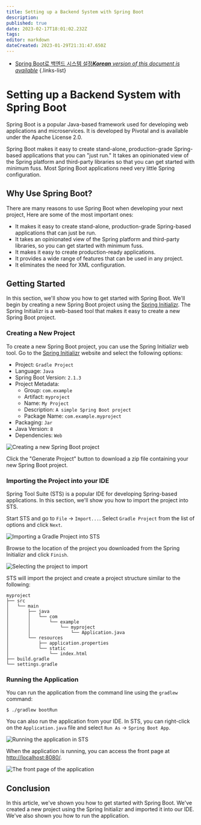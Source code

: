 ```yaml
---
title: Setting up a Backend System with Spring Boot
description: 
published: true
date: 2023-02-17T18:01:02.232Z
tags: 
editor: markdown
dateCreated: 2023-01-29T21:31:47.650Z
---
```


- [Spring Boot로 백엔드 시스템 설정***Korean** version of this document is available*](/ko/Knowledge-base/Backend/setting-up-a-backend-system-with-spring-boot)
{.links-list}


# Setting up a Backend System with Spring Boot

Spring Boot is a popular Java-based framework used for developing web applications and microservices. It is developed by Pivotal and is available under the Apache License 2.0.

Spring Boot makes it easy to create stand-alone, production-grade Spring-based applications that you can "just run." It takes an opinionated view of the Spring platform and third-party libraries so that you can get started with minimum fuss. Most Spring Boot applications need very little Spring configuration.

## Why Use Spring Boot?

There are many reasons to use Spring Boot when developing your next project, Here are some of the most important ones:

* It makes it easy to create stand-alone, production-grade Spring-based applications that can just be run.
* It takes an opinionated view of the Spring platform and third-party libraries, so you can get started with minimum fuss.
* It makes it easy to create production-ready applications.
* It provides a wide range of features that can be used in any project.
* It eliminates the need for XML configuration.

## Getting Started

In this section, we'll show you how to get started with Spring Boot. We'll begin by creating a new Spring Boot project using the [Spring Initializr](https://start.spring.io/). The Spring Initializr is a web-based tool that makes it easy to create a new Spring Boot project.

### Creating a New Project

To create a new Spring Boot project, you can use the Spring Initializr web tool. Go to the [Spring Initializr](https://start.spring.io/) website and select the following options:

* Project: `Gradle Project`
* Language: `Java`
* Spring Boot Version: `2.1.3`
* Project Metadata:
  * Group: `com.example`
  * Artifact: `myproject`
  * Name: `My Project`
  * Description: `A simple Spring Boot project`
  * Package Name: `com.example.myproject`
* Packaging: `Jar`
* Java Version: `8`
* Dependencies: `Web`

![Creating a new Spring Boot project](https://i.imgur.com/EuFcU3v.png)

Click the "Generate Project" button to download a zip file containing your new Spring Boot project.

### Importing the Project into your IDE

Spring Tool Suite (STS) is a popular IDE for developing Spring-based applications. In this section, we'll show you how to import the project into STS.

Start STS and go to `File` -> `Import...`. Select `Gradle Project` from the list of options and click `Next`.

![Importing a Gradle Project into STS](https://i.imgur.com/vYIT6TK.png)

Browse to the location of the project you downloaded from the Spring Initializr and click `Finish`.

![Selecting the project to import](https://i.imgur.com/WY6lNcu.png)

 STS will import the project and create a project structure similar to the following:

```
myproject
├── src
│   └── main
│       ├── java
│       │   └── com
│       │       └── example
│       │           └── myproject
│       │               └── Application.java
│       └── resources
│           ├── application.properties
│           └── static
│               └── index.html
├── build.gradle
└── settings.gradle
```

### Running the Application

You can run the application from the command line using the `gradlew` command:

```
$ ./gradlew bootRun
```

You can also run the application from your IDE. In STS, you can right-click on the `Application.java` file and select `Run As` -> `Spring Boot App`.

![Running the application in STS](https://i.imgur.com/DY0SVqf.png)

When the application is running, you can access the front page at [http://localhost:8080/](http://localhost:8080/).

![The front page of the application](https://i.imgur.com/i1aBG3g.png)

## Conclusion

In this article, we've shown you how to get started with Spring Boot. We've created a new project using the Spring Initializr and imported it into our IDE. We've also shown you how to run the application.